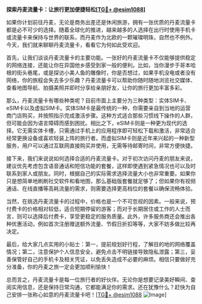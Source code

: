 **探索丹麦流量卡：让旅行更加便捷轻松[[TG💪+ @esim1088](https://t.me/s/esim1088)]**

如果你计划前往丹麦，无论是商务出差还是休闲旅游，拥有一张优质的丹麦流量卡都是必不可少的选择。随着全球化的推进，越来越多的人选择在出行时使用手机卡或流量卡来保持与世界的联系，而丹麦作为北欧的一颗璀璨明珠，自然也不例外。今天，我们就来聊聊丹麦流量卡，看看它为何如此受欢迎。

首先，让我们谈谈丹麦流量卡的主要功能。一张好的丹麦流量卡不仅能够提供稳定的网络连接，还能让你在异国他乡感受到家一般的便利。比如，当你漫步于哥本哈根的街头巷尾，或是探访小美人鱼的雕像时，你是否想过，如果手机没电或者没有网络，你的旅程会失去多少乐趣？丹麦流量卡可以帮助你随时随地浏览社交媒体、查看地图导航、拍摄美照并即时分享给亲朋好友，让你的旅行更加丰富多彩。

那么，丹麦流量卡有哪些种类呢？目前市面上主要分为三种类型：实体SIM卡、eSIM卡以及虚拟SIM卡。实体SIM卡是最传统的一种，你需要亲自到当地的运营商门店购买，并按照指示完成激活步骤。这种方式适合那些习惯线下操作的人群，但可能会因为语言障碍而感到困扰。相比之下，eSIM卡则是一种更为现代的选择。它无需实体卡槽，只需通过手机上的应用程序即可轻松下载和激活，非常适合经常更换设备或喜欢轻装上阵的旅行者。而虚拟SIM卡则是近年来兴起的一种新型服务，用户可以通过互联网直接购买并使用，无需等待邮寄时间，非常方便快捷。

接下来，我们来说说如何选择合适的丹麦流量卡。对于初次访问丹麦的朋友来说，建议优先考虑包含语音通话和短信功能的套餐，这样即使遇到紧急情况也可以及时联系到家人或朋友。同时，根据自己的实际需求选择流量大小也非常重要。如果你只是想简单地刷刷社交软件和看地图，那么基础版套餐就足够了；但如果你有视频通话、在线直播等高耗流量的需求，则需要选择更高档位的套餐以确保流畅体验。

当然，在挑选丹麦流量卡的过程中，价格也是一个不可忽视的因素。一般来说，预付费卡的价格相对较低，适合短期停留的游客；而对于长期居住或工作的人士而言，则可以选择后付费卡，享受更稳定的服务质量。此外，许多服务商还会推出各种优惠活动，例如首次注册赠送额外流量、节假日折扣等等，大家不妨多做比较再决定。

最后，给大家几点实用的小贴士：第一，提前规划好行程，了解目的地的网络覆盖情况；第二，注意保护个人信息安全，避免点击不明链接导致隐私泄露；第三，妥善保管好自己的手机卡及相关凭证，以免丢失造成不必要的麻烦。相信只要做好充分准备，你的丹麦之旅一定会更加顺利愉快！

总而言之，丹麦流量卡是每一位旅行者的好伙伴。无论你是想要记录美好瞬间、查阅实用信息，还是保持日常沟通，它都能满足你的需求。还在犹豫什么？赶快为自己安排一张称心如意的丹麦流量卡吧！[[TG💪+ @esim1088](https://t.me/s/esim1088) ![Image](https://i.postimg.cc/4NQfJmqS/Snipaste-2025-05-13-00-14-12.png)]
